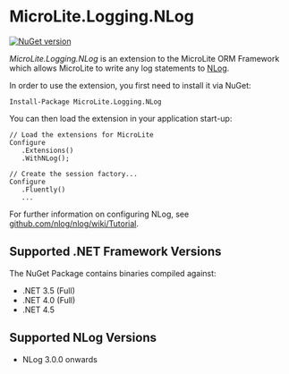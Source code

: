 MicroLite.Logging.NLog
======================

[![NuGet version](https://badge.fury.io/nu/MicroLite.Logging.NLog.svg)](http://badge.fury.io/nu/MicroLite.Logging.NLog)

_MicroLite.Logging.NLog_ is an extension to the MicroLite ORM Framework which allows MicroLite to write any log statements to [NLog](http://nlog-project.org/).

In order to use the extension, you first need to install it via NuGet:

    Install-Package MicroLite.Logging.NLog

You can then load the extension in your application start-up:

    // Load the extensions for MicroLite
    Configure
       .Extensions()
       .WithNLog();

    // Create the session factory...
    Configure
       .Fluently()
       ...

For further information on configuring NLog, see [github.com/nlog/nlog/wiki/Tutorial](https://github.com/nlog/nlog/wiki/Tutorial).

## Supported .NET Framework Versions

The NuGet Package contains binaries compiled against:

* .NET 3.5 (Full)
* .NET 4.0 (Full)
* .NET 4.5

## Supported NLog Versions

* NLog 3.0.0 onwards
